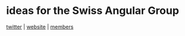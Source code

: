 # ideas for the Swiss Angular Group

<a href="https://twitter.com/SwissAngular">twitter</a> | <a href="https://swissangular.com/">website</a> | <a href="https://swissangular.com/members/">members</a>
